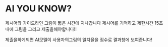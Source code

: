 # AI YOU KNOW?

제시어와 가이드라인 그림이 짧은 시간에 지나갑니다 제시어를 기억하고 제한시간 15초내에 그림을 그리고 제출을해야합니다!!

제출을하게되면 AI모델이 사용자의그림의 일치율을 점수로 결과창에 보여줍니다!
